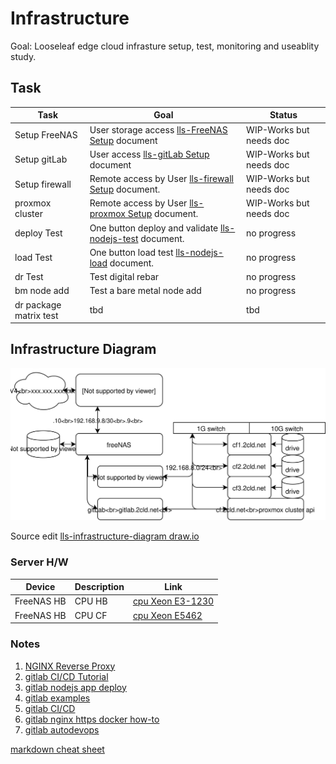 # Infrastructure

Goal: Looseleaf edge cloud infrasture setup, test, monitoring and useablity study.

## Task

| Task            | Goal | Status  |
| --------------- | ------------------------------------------------------ | -------- |
| Setup FreeNAS   | User storage access [lls-FreeNAS Setup]() document | WIP-Works but needs doc |
| Setup gitLab    | User access [lls-gitLab Setup]() document  | WIP-Works but needs doc |
| Setup firewall  | Remote access by User [lls-firewall Setup]() document. | WIP-Works but needs doc |
| proxmox cluster | Remote access by User [lls-proxmox Setup]() document. | WIP-Works but needs doc |
| deploy Test     | One button deploy and validate [lls-nodejs-test]() document. | no progress |
| load Test     | One button load test [lls-nodejs-load]() document. | no progress |
| dr Test       | Test digital rebar | no progress |
| bm node add | Test a bare metal node add | no progress |
| dr package matrix test | tbd | tbd |

## Infrastructure Diagram

![lls-infrastructure-diagram svg](images/lls-infrastructure-diagram.svg)

Source edit [lls-infrastructure-diagram draw.io](https://www.draw.io/#Hlooseleaf%2Flls-nodejs-test%2Fmaster%2Fdocs%2Fimages%2Flls-infrastructure-diagram.drawio)

### Server H/W

| Device | Description | Link |
| ----------- | ---------------- | --------- |
| FreeNAS HB  | CPU HB           | [cpu Xeon E3-1230](https://ark.intel.com/content/www/us/en/ark/products/97474/intel-xeon-processor-e3-1230-v6-8m-cache-3-50-ghz.html) |
| FreeNAS HB  | CPU CF           | [cpu Xeon E5462](https://ark.intel.com/content/www/us/en/ark/products/33084/intel-xeon-processor-e5462-12m-cache-2-80-ghz-1600-mhz-fsb.html) |

### Notes

1. [NGINX Reverse Proxy](https://www.nginx.com/resources/glossary/reverse-proxy-server/)
2. [gitlab CI/CD Tutorial](https://medium.com/devopslinks/beginner-friendly-introduction-to-gitlab-ci-cd-1c80ee5ba0ae)
3. [gitlab nodejs app deploy](https://medium.com/@seulkiro/deploy-node-js-app-with-gitlab-ci-cd-214d12bfeeb5)
4. [gitlab examples](https://gitlab.com/gitlab-examples)
5. [gitlab CI/CD](https://about.gitlab.com/2016/03/01/gitlab-runner-with-docker/)
6. [gitlab nginx https docker how-to](https://www.digitalocean.com/community/tutorials/how-to-secure-a-containerized-node-js-application-with-nginx-let-s-encrypt-and-docker-compose)
7. [gitlab autodevops](https://docs.gitlab.com/ee/topics/autodevops/#auto-monitoring)

[markdown cheat sheet](http://blog.christrees.com/wip/markdowntest.html)
